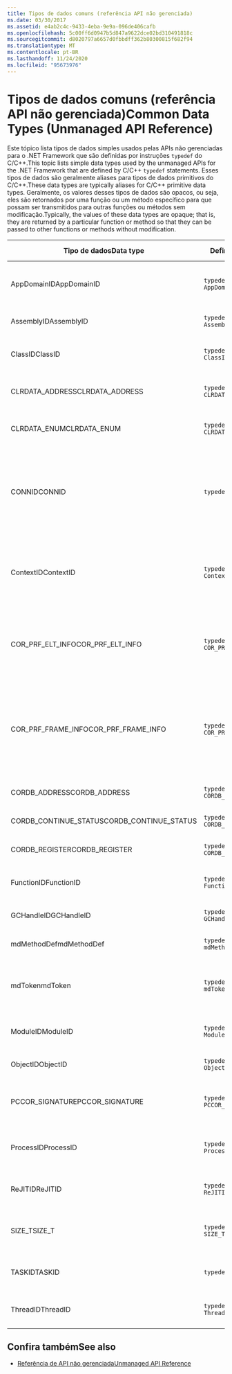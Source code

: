 ```yaml
---
title: Tipos de dados comuns (referência API não gerenciada)
ms.date: 03/30/2017
ms.assetid: e4ab2c4c-9433-4eba-9e9a-096de406cafb
ms.openlocfilehash: 5c00ff6d0947b5d847a9622dce02bd310491818c
ms.sourcegitcommit: d8020797a6657d0fbbdff362b80300815f682f94
ms.translationtype: MT
ms.contentlocale: pt-BR
ms.lasthandoff: 11/24/2020
ms.locfileid: "95673976"
---
```

# <a name="common-data-types-unmanaged-api-reference"></a><span data-ttu-id="ebc02-102">Tipos de dados comuns (referência API não gerenciada)</span><span class="sxs-lookup"><span data-stu-id="ebc02-102">Common Data Types (Unmanaged API Reference)</span></span>

<span data-ttu-id="ebc02-103">Este tópico lista tipos de dados simples usados pelas APIs não gerenciadas para o .NET Framework que são definidas por instruções `typedef` do C/C++.</span><span class="sxs-lookup"><span data-stu-id="ebc02-103">This topic lists simple data types used by the unmanaged APIs for the .NET Framework that are defined by C/C++ `typedef` statements.</span></span> <span data-ttu-id="ebc02-104">Esses tipos de dados são geralmente aliases para tipos de dados primitivos do C/C++.</span><span class="sxs-lookup"><span data-stu-id="ebc02-104">These data types are typically aliases for C/C++ primitive data types.</span></span> <span data-ttu-id="ebc02-105">Geralmente, os valores desses tipos de dados são opacos, ou seja, eles são retornados por uma função ou um método específico para que possam ser transmitidos para outras funções ou métodos sem modificação.</span><span class="sxs-lookup"><span data-stu-id="ebc02-105">Typically, the values of these data types are opaque; that is, they are returned by a particular function or method so that they can be passed to other functions or methods without modification.</span></span>  
  
|<span data-ttu-id="ebc02-106">Tipo de dados</span><span class="sxs-lookup"><span data-stu-id="ebc02-106">Data type</span></span>|<span data-ttu-id="ebc02-107">Definição</span><span class="sxs-lookup"><span data-stu-id="ebc02-107">Definition</span></span>|<span data-ttu-id="ebc02-108">Definido em</span><span class="sxs-lookup"><span data-stu-id="ebc02-108">Defined in</span></span>|<span data-ttu-id="ebc02-109">DESCRIÇÃO</span><span class="sxs-lookup"><span data-stu-id="ebc02-109">Description</span></span>|  
|---------------|----------------|----------------|-----------------|  
|<span data-ttu-id="ebc02-110">AppDomainID</span><span class="sxs-lookup"><span data-stu-id="ebc02-110">AppDomainID</span></span>|`typedef UINT_PTR AppDomainID;`|<span data-ttu-id="ebc02-111">corprof.h</span><span class="sxs-lookup"><span data-stu-id="ebc02-111">corprof.h</span></span>|<span data-ttu-id="ebc02-112">O identificador de um domínio de aplicativo.</span><span class="sxs-lookup"><span data-stu-id="ebc02-112">The identifier of an application domain.</span></span>|  
|<span data-ttu-id="ebc02-113">AssemblyID</span><span class="sxs-lookup"><span data-stu-id="ebc02-113">AssemblyID</span></span>|`typedef UINT_PTR AssemblyID;`|<span data-ttu-id="ebc02-114">corprof.h</span><span class="sxs-lookup"><span data-stu-id="ebc02-114">corprof.h</span></span>|<span data-ttu-id="ebc02-115">O identificador de um assembly.</span><span class="sxs-lookup"><span data-stu-id="ebc02-115">The identifier of an assembly.</span></span>|  
|<span data-ttu-id="ebc02-116">ClassID</span><span class="sxs-lookup"><span data-stu-id="ebc02-116">ClassID</span></span>|`typedef UINT_PTR ClassID;`|<span data-ttu-id="ebc02-117">corprof.h</span><span class="sxs-lookup"><span data-stu-id="ebc02-117">corprof.h</span></span>|<span data-ttu-id="ebc02-118">O identificador de uma classe gerenciada.</span><span class="sxs-lookup"><span data-stu-id="ebc02-118">The identifier of a managed class.</span></span>|  
|<span data-ttu-id="ebc02-119">CLRDATA_ADDRESS</span><span class="sxs-lookup"><span data-stu-id="ebc02-119">CLRDATA_ADDRESS</span></span>|`typedef ULONG64 CLRDATA_ADDRESS;`|<span data-ttu-id="ebc02-120">ClrData. h</span><span class="sxs-lookup"><span data-stu-id="ebc02-120">clrdata.h</span></span>|<span data-ttu-id="ebc02-121">Um endereço de memória de 64 bits.</span><span class="sxs-lookup"><span data-stu-id="ebc02-121">A 64-bit memory address.</span></span>|
|<span data-ttu-id="ebc02-122">CLRDATA_ENUM</span><span class="sxs-lookup"><span data-stu-id="ebc02-122">CLRDATA_ENUM</span></span>|`typedef ULONG64 CLRDATA_ADDRESS;`|<span data-ttu-id="ebc02-123">Não disponível</span><span class="sxs-lookup"><span data-stu-id="ebc02-123">Not Available</span></span>|<span data-ttu-id="ebc02-124">Um endereço de memória de 64 bits.</span><span class="sxs-lookup"><span data-stu-id="ebc02-124">A 64-bit memory address.</span></span>|
|<span data-ttu-id="ebc02-125">CONNID</span><span class="sxs-lookup"><span data-stu-id="ebc02-125">CONNID</span></span>|`typedef DWORD CONNID;`|<span data-ttu-id="ebc02-126">cordebug.h, mscoree.h</span><span class="sxs-lookup"><span data-stu-id="ebc02-126">cordebug.h, mscoree.h</span></span>|<span data-ttu-id="ebc02-127">O identificador de conexão para um thread que está conectado a uma instância do Microsoft SQL Server.</span><span class="sxs-lookup"><span data-stu-id="ebc02-127">The connection identifier for a thread that is connected to an instance of Microsoft SQL Server.</span></span>|  
|<span data-ttu-id="ebc02-128">ContextID</span><span class="sxs-lookup"><span data-stu-id="ebc02-128">ContextID</span></span>|`typedef UINT_PTR ContextID;`|<span data-ttu-id="ebc02-129">corprof.h</span><span class="sxs-lookup"><span data-stu-id="ebc02-129">corprof.h</span></span>|<span data-ttu-id="ebc02-130">O identificador do contexto associado a um thread gerenciado específico.</span><span class="sxs-lookup"><span data-stu-id="ebc02-130">The identifier of the context associated with a particular managed thread.</span></span>|  
|<span data-ttu-id="ebc02-131">COR_PRF_ELT_INFO</span><span class="sxs-lookup"><span data-stu-id="ebc02-131">COR_PRF_ELT_INFO</span></span>|`typedef UINT_PTR COR_PRF_ELT_INFO;`|<span data-ttu-id="ebc02-132">corprof.h</span><span class="sxs-lookup"><span data-stu-id="ebc02-132">corprof.h</span></span>|<span data-ttu-id="ebc02-133">Um identificador opaco que representa informações sobre um registro de ativação específico.</span><span class="sxs-lookup"><span data-stu-id="ebc02-133">An opaque handle that represents information about a particular stack frame.</span></span>|  
|<span data-ttu-id="ebc02-134">COR_PRF_FRAME_INFO</span><span class="sxs-lookup"><span data-stu-id="ebc02-134">COR_PRF_FRAME_INFO</span></span>|`typedef UINT_PTR COR_PRF_FRAME_INFO;`|<span data-ttu-id="ebc02-135">corprof.h</span><span class="sxs-lookup"><span data-stu-id="ebc02-135">corprof.h</span></span>|<span data-ttu-id="ebc02-136">Um identificador opaco que aponta para um registro de ativação.</span><span class="sxs-lookup"><span data-stu-id="ebc02-136">An opaque handle that points to a stack frame.</span></span> <span data-ttu-id="ebc02-137">Ele é válido somente durante o retorno de chamada para o qual é transmitido.</span><span class="sxs-lookup"><span data-stu-id="ebc02-137">It is valid only during the callback to which it is passed.</span></span>|  
|<span data-ttu-id="ebc02-138">CORDB_ADDRESS</span><span class="sxs-lookup"><span data-stu-id="ebc02-138">CORDB_ADDRESS</span></span>|`typedef ULONG64 CORDB_ADDRESS;`|<span data-ttu-id="ebc02-139">cordebug.h</span><span class="sxs-lookup"><span data-stu-id="ebc02-139">cordebug.h</span></span>|<span data-ttu-id="ebc02-140">Um endereço na memória.</span><span class="sxs-lookup"><span data-stu-id="ebc02-140">An address in memory.</span></span>|  
|<span data-ttu-id="ebc02-141">CORDB_CONTINUE_STATUS</span><span class="sxs-lookup"><span data-stu-id="ebc02-141">CORDB_CONTINUE_STATUS</span></span>|`typedef DWORD CORDB_CONTINUE_STATUS;`|<span data-ttu-id="ebc02-142">cordebug.h</span><span class="sxs-lookup"><span data-stu-id="ebc02-142">cordebug.h</span></span>|<span data-ttu-id="ebc02-143">O status de continuação.</span><span class="sxs-lookup"><span data-stu-id="ebc02-143">The continuation status.</span></span>|  
|<span data-ttu-id="ebc02-144">CORDB_REGISTER</span><span class="sxs-lookup"><span data-stu-id="ebc02-144">CORDB_REGISTER</span></span>|`typedef ULONG64 CORDB_REGISTER;`|<span data-ttu-id="ebc02-145">cordebug.h</span><span class="sxs-lookup"><span data-stu-id="ebc02-145">cordebug.h</span></span>|<span data-ttu-id="ebc02-146">O valor de um registro da CPU.</span><span class="sxs-lookup"><span data-stu-id="ebc02-146">The value of a CPU register.</span></span>|
|<span data-ttu-id="ebc02-147">FunctionID</span><span class="sxs-lookup"><span data-stu-id="ebc02-147">FunctionID</span></span>|`typedef UINT_PTR FunctionID;`|<span data-ttu-id="ebc02-148">corprof.h</span><span class="sxs-lookup"><span data-stu-id="ebc02-148">corprof.h</span></span>|<span data-ttu-id="ebc02-149">O identificador de uma função ou um método.</span><span class="sxs-lookup"><span data-stu-id="ebc02-149">The identifier of a function or method.</span></span>|  
|<span data-ttu-id="ebc02-150">GCHandleID</span><span class="sxs-lookup"><span data-stu-id="ebc02-150">GCHandleID</span></span>|`typedef UINT_PTR GCHandleID;`|<span data-ttu-id="ebc02-151">corprof.h</span><span class="sxs-lookup"><span data-stu-id="ebc02-151">corprof.h</span></span>|<span data-ttu-id="ebc02-152">Um identificador da coleta de lixo.</span><span class="sxs-lookup"><span data-stu-id="ebc02-152">A garbage collection handle.</span></span>|  
|<span data-ttu-id="ebc02-153">mdMethodDef</span><span class="sxs-lookup"><span data-stu-id="ebc02-153">mdMethodDef</span></span>|`typedef mdToken mdMethodDef;`|<span data-ttu-id="ebc02-154">cordebug.h</span><span class="sxs-lookup"><span data-stu-id="ebc02-154">cordebug.h</span></span>|<span data-ttu-id="ebc02-155">Um token de definição de método.</span><span class="sxs-lookup"><span data-stu-id="ebc02-155">A method definition token.</span></span>|
|<span data-ttu-id="ebc02-156">mdToken</span><span class="sxs-lookup"><span data-stu-id="ebc02-156">mdToken</span></span>|`typedef UINT32 mdToken;`|<span data-ttu-id="ebc02-157">corprof.h</span><span class="sxs-lookup"><span data-stu-id="ebc02-157">corprof.h</span></span>|<span data-ttu-id="ebc02-158">Um token de metadados (uma linha em uma tabela de metadados).</span><span class="sxs-lookup"><span data-stu-id="ebc02-158">A metadata token (a row in a metadata table).</span></span>|  
|<span data-ttu-id="ebc02-159">ModuleID</span><span class="sxs-lookup"><span data-stu-id="ebc02-159">ModuleID</span></span>|`typedef UINT_PTR ModuleID;`|<span data-ttu-id="ebc02-160">corprof.h</span><span class="sxs-lookup"><span data-stu-id="ebc02-160">corprof.h</span></span>|<span data-ttu-id="ebc02-161">O identificador de um módulo de assembly.</span><span class="sxs-lookup"><span data-stu-id="ebc02-161">The identifier of an assembly module.</span></span>|  
|<span data-ttu-id="ebc02-162">ObjectID</span><span class="sxs-lookup"><span data-stu-id="ebc02-162">ObjectID</span></span>|`typedef UINT_PTR ObjectID;`|<span data-ttu-id="ebc02-163">corprof.h</span><span class="sxs-lookup"><span data-stu-id="ebc02-163">corprof.h</span></span>|<span data-ttu-id="ebc02-164">O identificador de um objeto.</span><span class="sxs-lookup"><span data-stu-id="ebc02-164">The identifier of an object.</span></span>|  
|<span data-ttu-id="ebc02-165">PCCOR_SIGNATURE</span><span class="sxs-lookup"><span data-stu-id="ebc02-165">PCCOR_SIGNATURE</span></span>|`typedef SIZE_T PCCOR_SIGNATURE;`|<span data-ttu-id="ebc02-166">cordebug.h</span><span class="sxs-lookup"><span data-stu-id="ebc02-166">cordebug.h</span></span>|<span data-ttu-id="ebc02-167">Um ponteiro para um membro ou assinatura de metadados.</span><span class="sxs-lookup"><span data-stu-id="ebc02-167">A pointer to a member or metadata signature.</span></span>|
|<span data-ttu-id="ebc02-168">ProcessID</span><span class="sxs-lookup"><span data-stu-id="ebc02-168">ProcessID</span></span>|`typedef UINT_PTR ProcessID;`|<span data-ttu-id="ebc02-169">corprof.h</span><span class="sxs-lookup"><span data-stu-id="ebc02-169">corprof.h</span></span>|<span data-ttu-id="ebc02-170">O identificador de um processo gerenciado.</span><span class="sxs-lookup"><span data-stu-id="ebc02-170">The identifier of a managed process.</span></span>|  
|<span data-ttu-id="ebc02-171">ReJITID</span><span class="sxs-lookup"><span data-stu-id="ebc02-171">ReJITID</span></span>|`typedef UINT_PTR ReJITID;`|<span data-ttu-id="ebc02-172">corprof.h</span><span class="sxs-lookup"><span data-stu-id="ebc02-172">corprof.h</span></span>|<span data-ttu-id="ebc02-173">O identificador de uma função com compilação JIT.</span><span class="sxs-lookup"><span data-stu-id="ebc02-173">The identifier of a jitted function.</span></span>|  
|<span data-ttu-id="ebc02-174">SIZE_T</span><span class="sxs-lookup"><span data-stu-id="ebc02-174">SIZE_T</span></span>|`typedef ULONG_PTR SIZE_T;`|<span data-ttu-id="ebc02-175">corsym. h</span><span class="sxs-lookup"><span data-stu-id="ebc02-175">corsym.h</span></span>|<span data-ttu-id="ebc02-176">Um ponteiro para um endereço de memória de 64 bits.</span><span class="sxs-lookup"><span data-stu-id="ebc02-176">A pointer to a 64-bit memory address.</span></span>|
|<span data-ttu-id="ebc02-177">TASKID</span><span class="sxs-lookup"><span data-stu-id="ebc02-177">TASKID</span></span>|`typedef UINT64 TASKID;`|<span data-ttu-id="ebc02-178">cordebug.h, mscoree.h</span><span class="sxs-lookup"><span data-stu-id="ebc02-178">cordebug.h, mscoree.h</span></span>|<span data-ttu-id="ebc02-179">O identificador de uma instância de [ICLRTask](./hosting/iclrtask-interface.md) .</span><span class="sxs-lookup"><span data-stu-id="ebc02-179">The identifier of an [ICLRTask](./hosting/iclrtask-interface.md) instance.</span></span>|  
|<span data-ttu-id="ebc02-180">ThreadID</span><span class="sxs-lookup"><span data-stu-id="ebc02-180">ThreadID</span></span>|`typedef UINT_PTR ThreadID;`|<span data-ttu-id="ebc02-181">corprof.h</span><span class="sxs-lookup"><span data-stu-id="ebc02-181">corprof.h</span></span>|<span data-ttu-id="ebc02-182">O identificador de um thread gerenciado.</span><span class="sxs-lookup"><span data-stu-id="ebc02-182">The identifier of a managed thread.</span></span>|  
  
## <a name="see-also"></a><span data-ttu-id="ebc02-183">Confira também</span><span class="sxs-lookup"><span data-stu-id="ebc02-183">See also</span></span>

- [<span data-ttu-id="ebc02-184">Referência de API não gerenciada</span><span class="sxs-lookup"><span data-stu-id="ebc02-184">Unmanaged API Reference</span></span>](index.md)
